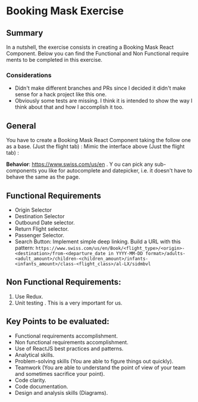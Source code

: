 # Booking Mask Exercise

## Summary

In a nutshell, the exercise consists in creating a Booking Mask React Component. Below you can find the Functional and Non Functional require
ments to be completed in this exercise.

### Considerations

- Didn't make different branches and PRs since I decided it didn't make sense for a hack project like this one.
- Obviously some tests are missing. I think it is intended to show the way I think about that and how I accomplish it too.

## General

You have to create a Booking Mask React Component taking the follow one as a base. (Just the flight tab) :
Mimic the interface above (Just the flight tab) :

**Behavior**: https://www.swiss.com/us/en . Y ou can pick any sub-components you like for autocomplete and datepicker, i.e. it doesn't have
to behave the same as the page.

## Functional Requirements

- Origin Selector
- Destination Selector
- Outbound Date selector.
- Return Flight selector.
- Passenger Selector.
- Search Button: Implement simple deep linking. Build a URL with this pattern: `https://www.swiss.com/us/en/Book/<flight_type>/<origin>-<destination>/from-<departure_date in YYYY-MM-DD format>/adults-<adult_amount>/children-<children_amount>/infants-<infants_amount>/class-<flight_class>/al-LX/sidmbvl`

## Non Functional Requirements:

1. Use Redux.
2. Unit testing . This is a very important for us.

## Key Points to be evaluated:

- Functional requirements accomplishment.
- Non functional requirements accomplishment.
- Use of ReactJS best practices and patterns.
- Analytical skills.
- Problem-solving skills (You are able to figure things out quickly).
- Teamwork (You are able to understand the point of view of your team and sometimes sacrifice your point).
- Code clarity.
- Code documentation.
- Design and analysis skills (Diagrams).

